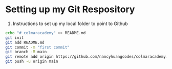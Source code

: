 # Setting up my Git Respository

1. Instructions to set up my local folder to point to Github

```BASH
echo "# colmaracademy" >> README.md
git init
git add README.md
git commit -m "first commit"
git branch -M main
git remote add origin https://github.com/nancyhuangcodes/colmaracademy.git
git push -u origin main

```
